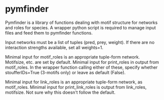 pymfinder
=========

Pymfinder is a library of functions dealing with motif structure for networks and roles for species.
A wrapper python script is required to manage input files and feed them to pymfinder functions.

Input networks must be a list of tuples (pred, prey, weight).
If there are no interaction strengths available, set all weights=1.

Minimal input for motif_roles is an appropriate tuple-form network. Motifsize, etc. are set by default.
Minimal input for print_roles in output from motif_roles.
In the wrapper function calling either of these, specify whether stoufferIDs=True (3-motifs only) or leave as default (False).

Minimal input for link_roles is an appropriate tuple-form network, as motif_roles.
Minimal input for print_link_roles is output from link_roles, motifsize. Not sure why this doesn't follow the default.

